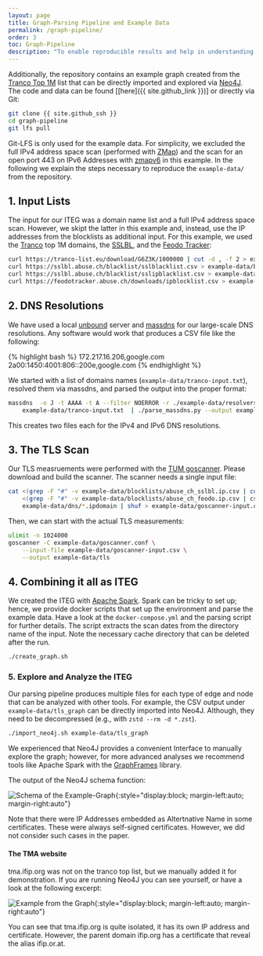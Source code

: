 ```yaml
---
layout: page
title: Graph-Parsing Pipeline and Example Data
permalink: /graph-pipeline/
order: 3
toc: Graph-Pipeline
description: "To enable reproducible results and help in understanding our approach we have open-sourced the full parsing pipeline that can create the ITEG from our paper."
---
```


Additionally, the repository contains an example graph created from the [Tranco Top 1M](https://tranco-list.eu/) list that can be directly imported and explored via [Neo4J](https://neo4j.com/).
The code and data can be found [[here]({{ site.github_link }})] or directly via Git:

```bash
git clone {{ site.github_ssh }}
cd graph-pipeline
git lfs pull
```

Git-LFS is only used for the example data.
For simplicity, we excluded the full IPv4 address space scan (performed with [ZMap](https://zmap.io/)) and the scan for an open port 443 on IPv6 Addresses with [zmapv6](https://github.com/topics/zmapv6) in this example.
In the following we explain the steps necessary to reproduce the `example-data/` from the repository.

## 1. Input Lists

The input for our ITEG was a domain name list and a full IPv4 address space scan.
However, we skipt the latter in this example and, instead, use the IP addresses from the blocklists as additional input. 
For this example, we used the [Tranco](https://tranco-list.eu/) top 1M domains, the [SSLBL](https://sslbl.abuse.ch/), and the [Feodo Tracker](https://feodotracker.abuse.ch/):

```bash
curl https://tranco-list.eu/download/G6Z3K/1000000 | cut -d , -f 2 > example-data/tranco-input.txt
curl https://sslbl.abuse.ch/blacklist/sslblacklist.csv > example-data/blocklists/abuse_ch_sslbl.sha1.csv
curl https://sslbl.abuse.ch/blacklist/sslipblacklist.csv > example-data/blocklists/abuse_ch_sslbl.ip.csv
curl https://feodotracker.abuse.ch/downloads/ipblocklist.csv > example-data/blocklists/abuse_ch_feodo.ip.csv
```

## 2. DNS Resolutions

We have used a local [unbound](https://www.nlnetlabs.nl/projects/unbound/about/) server and [massdns](https://github.com/blechschmidt/massdns) for our large-scale DNS resolutions.
Any software would work that produces a CSV file like the following:

{% highlight bash %}
172.217.16.206,google.com
2a00:1450:4001:806::200e,google.com
{% endhighlight %}

We started with a list of domains names (`example-data/tranco-input.txt`), resolved them via massdns, and parsed the output into the proper format:

```bash
massdns  -o J -t AAAA -t A --filter NOERROR -r ./example-data/resolvers.txt \
    example-data/tranco-input.txt  | ./parse_massdns.py --output example-data/dns
```

This creates two files each for the IPv4 and IPv6 DNS resolutions.

## 3. The TLS Scan

Our TLS measruements were performed with the [TUM goscanner](https://github.com/tumi8/goscanner.git).
Please download and build the scanner.
The scanner needs a single input file:

```bash
cat <(grep -F "#" -v example-data/blocklists/abuse_ch_sslbl.ip.csv | cut -d , --output-delimiter ":" -f 2,3) \
    <(grep -F "#" -v example-data/blocklists/abuse_ch_feodo.ip.csv | csvtool -u : col 2,3 - | tail -n +2) \
    example-data/dns/*.ipdomain | shuf > example-data/goscanner-input.csv
```

Then, we can start with the actual TLS measurements:

```bash
ulimit -n 1024000
goscanner -C example-data/goscanner.conf \
    --input-file example-data/goscanner-input.csv \
    --output example-data/tls
```


## 4. Combining it all as ITEG

We created the ITEG with [Apache Spark](https://spark.apache.org/).
Spark can be tricky to set up; hence, we provide docker scripts that set up the environment and parse the example data.
Have a look at the `docker-compose.yml` and the parsing script for further details.
The script extracts the scan dates from the directory name of the input.
Note the necessary cache directory that can be deleted after the run.

```bash
./create_graph.sh
```

### 5. Explore and Analyze the ITEG

Our parsing pipeline produces multiple files for each type of edge and node that can be analyzed with other tools.
For example, the CSV output under `example-data/tls_graph` can be directly imported into Neo4J.
Although, they need to be decompressed (e.g., with `zstd --rm -d *.zst`).

```bash
./import_neo4j.sh example-data/tls_graph
```


We experienced that Neo4J provides a convenient Interface to manually explore the graph; however, for more advanced analyses we recommend tools like Apache Spark with the [GraphFrames](https://graphframes.github.io/graphframes/) library.

The output of the Neo4J schema function:

![Schema of the Example-Graph]({{site.baseurl}}/assets/schema.svg){:style="display:block; margin-left:auto; margin-right:auto"}

Note that there were IP Addresses embedded as Altertnative Name in some certificates. These were always self-signed certificates.
However, we did not consider such cases in the paper.

#### The TMA website

tma.ifip.org was not on the tranco top list, but we manually added it for demonstration.
If you are running Neo4J you can see yourself, or have a look at the following excerpt:

![Example from the Graph]({{site.baseurl}}/assets/example_ifip_tma.svg){:style="display:block; margin-left:auto; margin-right:auto"}

You can see that tma.ifip.org is quite isolated, it has its own IP address and certificate. However, the parent domain ifip.org has a certificate that reveal the alias ifip.or.at. 
